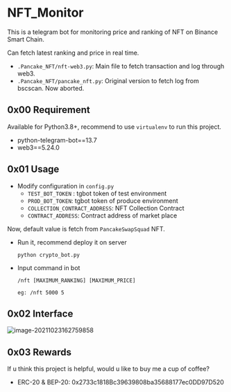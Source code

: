 # NFT_Monitor
This is a telegram bot for monitoring price and ranking of NFT on Binance Smart Chain.

Can fetch latest ranking and price in real time.
- ``.Pancake_NFT/nft-web3.py``: Main file to fetch transaction and log through web3.
- ``.Pancake_NFT/pancake_nft.py``: Original version to fetch log from bscscan. Now aborted.

## 0x00 Requirement

Available for Python3.8+, recommend to use `virtualenv` to run this project.

- python-telegram-bot==13.7
- web3==5.24.0

## 0x01 Usage

- Modify configuration in `config.py`
  - `TEST_BOT_TOKEN` : tgbot token of test environment
  - `PROD_BOT_TOKEN`: tgbot token of produce environment
  - `COLLECTION_CONTRACT_ADDRESS`: NFT Collection Contract
  - `CONTRACT_ADDRESS`:  Contract address of market place

Now, default value is fetch from `PancakeSwapSquad` NFT.

- Run it, recommend deploy it on server

  ```
  python crypto_bot.py
  ```

- Input command in bot

  ```
  /nft [MAXIMUM_RANKING] [MAXIMUM_PRICE] 
  
  eg: /nft 5000 5
  ```

## 0x02 Interface 

![image-20211023162759858](https://cdn.jsdelivr.net/gh/pyf0311/myPrivateIMGBed/markdown/1634980306735.png)

## 0x03 Rewards
If u think this project is helpful, would u like to buy me a cup of coffee?
- ERC-20 & BEP-20: 0x2733c1818Bc39639808ba35688177ec0DD97D520
